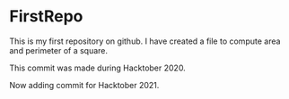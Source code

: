 # FirstRepo

This is my first repository on github.
I have created a file to compute area and perimeter of a square.

This commit was made during Hacktober 2020.

Now adding commit for Hacktober 2021.
